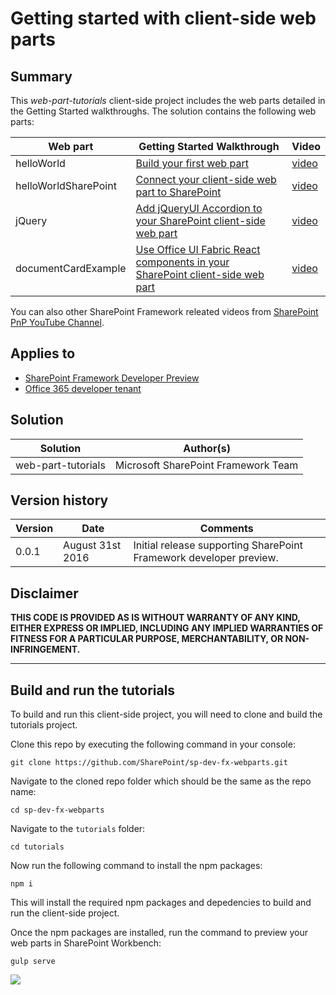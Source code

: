 # Getting started with client-side web parts

## Summary

This *web-part-tutorials* client-side project includes the web parts detailed in the Getting Started walkthroughs. The solution contains the following web parts:

| Web part  | Getting Started Walkthrough | Video
| ------------- | ------------- | ------------- |
| helloWorld  | [Build your first web part](http://dev.office.com/sharepoint/docs/spfx/web-parts/get-started/build-a-hello-world-web-part)   | [video](https://www.youtube.com/watch?v=ralspfOBgic)  |
| helloWorldSharePoint  | [Connect your client-side web part to SharePoint](http://dev.office.com/sharepoint/docs/spfx/web-parts/get-started/connect-to-sharepoint)  | [video](https://www.youtube.com/watch?v=rokWJlXoFWk)  |
| jQuery  | [Add jQueryUI Accordion to your SharePoint client-side web part](http://dev.office.com/sharepoint/docs/spfx/web-parts/get-started/add-jqueryui-accordion-to-web-part)  | [video](https://www.youtube.com/watch?v=YcECe5JbAnA)  |
| documentCardExample  | [Use Office UI Fabric React components in your SharePoint client-side web part](http://dev.office.com/sharepoint/docs/spfx/web-parts/get-started/use-fabric-react-components)  | [video](https://www.youtube.com/watch?v=P8WmNhcSWHU)  |

You can also other SharePoint Framework releated videos from [SharePoint PnP YouTube Channel](https://aka.ms/SPPnP-Videos).

## Applies to

* [SharePoint Framework Developer Preview](http://dev.office.com/sharepoint/docs/spfx/sharepoint-framework-overview)
* [Office 365 developer tenant](http://dev.office.com/sharepoint/docs/spfx/set-up-your-developer-tenant)

## Solution

| Solution  | Author(s) |
| ------------- | ------------- |
| web-part-tutorials  | Microsoft SharePoint Framework Team   |

## Version history

| Version  | Date | Comments |
| ------------- | ------------- | ------------- |
| 0.0.1  | August 31st 2016   | Initial release supporting SharePoint Framework developer preview. |

## Disclaimer

**THIS CODE IS PROVIDED AS IS WITHOUT WARRANTY OF ANY KIND, EITHER EXPRESS OR IMPLIED, INCLUDING ANY IMPLIED WARRANTIES OF FITNESS FOR A PARTICULAR PURPOSE, MERCHANTABILITY, OR NON-INFRINGEMENT.**

----------

## Build and run the tutorials

To build and run this client-side project, you will need to clone and build the tutorials project.

Clone this repo by executing the following command in your console:

```
git clone https://github.com/SharePoint/sp-dev-fx-webparts.git
```

Navigate to the cloned repo folder which should be the same as the repo name:

```
cd sp-dev-fx-webparts
```

Navigate to the `tutorials` folder:

```
cd tutorials
```

Now run the following command to install the npm packages:

```
npm i
```

This will install the required npm packages and depedencies to build and run the client-side project.

Once the npm packages are installed, run the command to preview your web parts in SharePoint Workbench:

```
gulp serve
```
<img src="https://telemetry.sharepointpnp.com/sp-dev-fx-webparts/tutorials" />